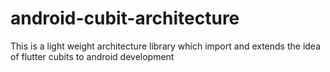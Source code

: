 # android-cubit-architecture
This is a light weight architecture library which import and extends the idea of flutter cubits to android development 
